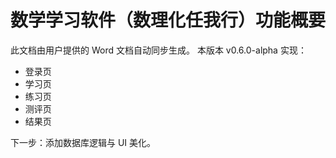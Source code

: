 # 数学学习软件（数理化任我行）功能概要

此文档由用户提供的 Word 文档自动同步生成。
本版本 v0.6.0-alpha 实现：
- 登录页
- 学习页
- 练习页
- 测评页
- 结果页

下一步：添加数据库逻辑与 UI 美化。

